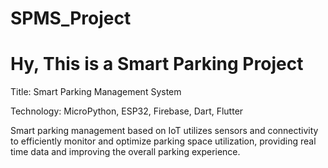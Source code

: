 # SPMS_Project
# Hy, This is a Smart Parking Project 
Title: Smart Parking Management System

Technology: MicroPython, ESP32, Firebase, Dart, Flutter

Smart parking management based on IoT utilizes sensors and connectivity to efficiently monitor and optimize parking space utilization, providing real time data and improving the overall parking experience.
